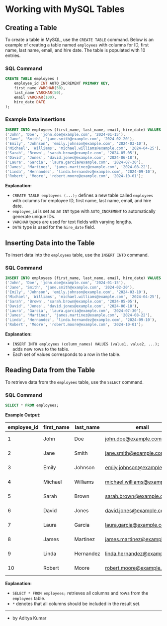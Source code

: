 # Working with MySQL Tables

## Creating a Table

To create a table in MySQL, use the `CREATE TABLE` command. Below is an example of creating a table named `employees` with columns for ID, first name, last name, email, and hire date. The table is populated with 10 entries.

### SQL Command

```sql
CREATE TABLE employees (
    employee_id INT AUTO_INCREMENT PRIMARY KEY,
    first_name VARCHAR(50),
    last_name VARCHAR(50),
    email VARCHAR(100),
    hire_date DATE
);
```

### Example Data Insertions

```sql
INSERT INTO employees (first_name, last_name, email, hire_date) VALUES
('John', 'Doe', 'john.doe@example.com', '2024-01-15'),
('Jane', 'Smith', 'jane.smith@example.com', '2024-02-20'),
('Emily', 'Johnson', 'emily.johnson@example.com', '2024-03-10'),
('Michael', 'Williams', 'michael.williams@example.com', '2024-04-25'),
('Sarah', 'Brown', 'sarah.brown@example.com', '2024-05-05'),
('David', 'Jones', 'david.jones@example.com', '2024-06-18'),
('Laura', 'Garcia', 'laura.garcia@example.com', '2024-07-30'),
('James', 'Martinez', 'james.martinez@example.com', '2024-08-22'),
('Linda', 'Hernandez', 'linda.hernandez@example.com', '2024-09-10'),
('Robert', 'Moore', 'robert.moore@example.com', '2024-10-01');
```

**Explanation:**

- `CREATE TABLE employees (...);` defines a new table called `employees` with columns for employee ID, first name, last name, email, and hire date.
- `employee_id` is set as an `INT` type with `AUTO_INCREMENT` to automatically generate unique IDs.
- `VARCHAR` types are used for text fields with varying lengths.
- `DATE` type is used for the `hire_date` field.

## Inserting Data into the Table

To insert data into the `employees` table, use the `INSERT INTO` command.

### SQL Command

```sql
INSERT INTO employees (first_name, last_name, email, hire_date) VALUES
('John', 'Doe', 'john.doe@example.com', '2024-01-15'),
('Jane', 'Smith', 'jane.smith@example.com', '2024-02-20'),
('Emily', 'Johnson', 'emily.johnson@example.com', '2024-03-10'),
('Michael', 'Williams', 'michael.williams@example.com', '2024-04-25'),
('Sarah', 'Brown', 'sarah.brown@example.com', '2024-05-05'),
('David', 'Jones', 'david.jones@example.com', '2024-06-18'),
('Laura', 'Garcia', 'laura.garcia@example.com', '2024-07-30'),
('James', 'Martinez', 'james.martinez@example.com', '2024-08-22'),
('Linda', 'Hernandez', 'linda.hernandez@example.com', '2024-09-10'),
('Robert', 'Moore', 'robert.moore@example.com', '2024-10-01');
```

**Explanation:**

- `INSERT INTO employees (column_names) VALUES (value1, value2, ...);` adds new rows to the table.
- Each set of values corresponds to a row in the table.

## Reading Data from the Table

To retrieve data from the `employees` table, use the `SELECT` command.

### SQL Command

```sql
SELECT * FROM employees;
```

**Example Output:**

| **employee_id** | **first_name** | **last_name** | **email**                  | **hire_date** |
|-----------------|----------------|---------------|----------------------------|--------------|
| 1               | John           | Doe           | john.doe@example.com       | 2024-01-15   |
| 2               | Jane           | Smith         | jane.smith@example.com     | 2024-02-20   |
| 3               | Emily          | Johnson       | emily.johnson@example.com  | 2024-03-10   |
| 4               | Michael        | Williams      | michael.williams@example.com | 2024-04-25   |
| 5               | Sarah          | Brown         | sarah.brown@example.com    | 2024-05-05   |
| 6               | David          | Jones         | david.jones@example.com    | 2024-06-18   |
| 7               | Laura          | Garcia        | laura.garcia@example.com   | 2024-07-30   |
| 8               | James          | Martinez      | james.martinez@example.com | 2024-08-22   |
| 9               | Linda          | Hernandez     | linda.hernandez@example.com | 2024-09-10   |
| 10              | Robert         | Moore         | robert.moore@example.com   | 2024-10-01   |

**Explanation:**

- `SELECT * FROM employees;` retrieves all columns and rows from the `employees` table.
- `*` denotes that all columns should be included in the result set.

---

- by Aditya Kumar